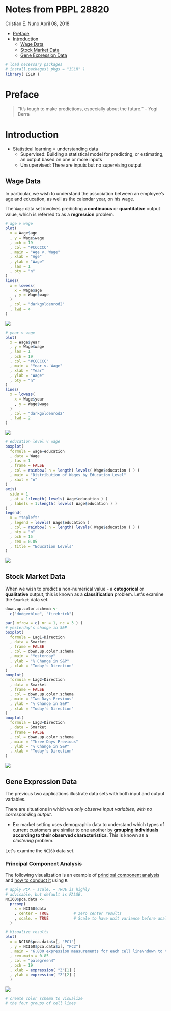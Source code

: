 Notes from PBPL 28820
================
Cristian E. Nuno
April 08, 2018

-   [Preface](#preface)
-   [Introduction](#introduction)
    -   [Wage Data](#wage-data)
    -   [Stock Market Data](#stock-market-data)
    -   [Gene Expression Data](#gene-expression-data)

``` r
# load necessary packages
# install.packages( pkgs = "ISLR" )
library( ISLR )
```

Preface
=======

> “It’s tough to make predictions, especially about the future.” – Yogi Berra

Introduction
============

-   Statistical learning = understanding data
    -   Supervised: Building a statistical model for predicting, or estimating, an output based on one or more inputs
    -   Unsupervised: There are inputs but no supervising output

Wage Data
---------

In particular, we wish to understand the association between an employee’s age and education, as well as the calendar year, on his wage.

The `Wage` data set involves predicting a **continuous** or **quantitative** output value, which is referred to as a **regression** problem.

``` r
# age v wage
plot(
  x = Wage$age
  , y = Wage$wage
  , pch = 19
  , col = "#CCCCCC"
  , main = "Age v. Wage"
  , xlab = "Age"
  , ylab = "Wage"
  , las = 1
  , bty = "n"
)
lines( 
  x = lowess(
    x = Wage$age
    , y = Wage$wage
  )
  , col = "darkgoldenrod2"
  , lwd = 4
)
```

![](notes_files/figure-markdown_github/Wage%20Plots-1.png)

``` r
# year v wage
plot(
  x = Wage$year
  , y = Wage$wage
  , las = 1
  , pch = 19
  , col = "#CCCCCC"
  , main = "Year v. Wage"
  , xlab = "Year"
  , ylab = "Wage"
  , bty = "n"
)
lines(
  x = lowess(
    x = Wage$year
    , y = Wage$wage
  )
  , col = "darkgoldenrod2"
  , lwd = 2
)
```

![](notes_files/figure-markdown_github/Wage%20Plots-2.png)

``` r
# education level v wage
boxplot(
  formula = wage~education
  , data = Wage
  , las = 1
  , frame = FALSE
  , col = rainbow( n = length( levels( Wage$education ) ) )
  , main = "Distribution of Wages by Education Level"
  , xaxt = "n"
)
axis(
  side = 1
  , at = 1:length( levels( Wage$education ) )
  , labels = 1:length( levels( Wage$education ) )
)
legend(
  x = "topleft"
  , legend = levels( Wage$education )
  , col = rainbow( n = length( levels( Wage$education ) ) )
  , bty = "n"
  , pch = 15
  , cex = 0.85
  , title = "Education Levels"
)
```

![](notes_files/figure-markdown_github/Wage%20Plots-3.png)

Stock Market Data
-----------------

When we wish to predict a non-numerical value - a **categorical** or **qualitative** output, this is known as a **classification** problem. Let's examine the `Smarket` data set.

``` r
down.up.color.schema <-
  c("dodgerblue", "firebrick")

par( mfrow = c( nr = 1, nc = 3 ) )
# yesterday's change in S&P
boxplot(
  formula = Lag1~Direction
  , data = Smarket
  , frame = FALSE
  , col = down.up.color.schema
  , main = "Yesterday"
  , ylab = "% Change in S&P"
  , xlab = "Today's Direction"
)
boxplot(
  formula = Lag2~Direction
  , data = Smarket
  , frame = FALSE
  , col = down.up.color.schema
  , main = "Two Days Previous"
  , ylab = "% Change in S&P"
  , xlab = "Today's Direction"
)
boxplot(
  formula = Lag3~Direction
  , data = Smarket
  , frame = FALSE
  , col = down.up.color.schema
  , main = "Three Days Previous"
  , ylab = "% Change in S&P"
  , xlab = "Today's Direction"
)
```

![](notes_files/figure-markdown_github/Stock%20Barplots-1.png)

Gene Expression Data
--------------------

The previous two applications illustrate data sets with both input and output variables.

There are situations in which we *only observe input variables, with no corresponding output*.

-   Ex: market setting uses demographic data to understand which types of current customers are similar to one another by **grouping individuals according to their observed characteristics**. This is known as a *clustering* problem.

Let's examine the `NCI60` data set.

### Principal Component Analysis

The following visualization is an example of [principal component analysis](https://tgmstat.wordpress.com/2013/11/21/introduction-to-principal-component-analysis-pca/) and [how to conduct it](https://www.r-bloggers.com/computing-and-visualizing-pca-in-r/) using `R`.

``` r
# apply PCA - scale. = TRUE is highly 
# advisable, but default is FALSE. 
NCI60$pca.data <- 
  prcomp(
    x = NCI60$data
    , center = TRUE           # zero center results
    , scale. = TRUE           # Scale to have unit variance before analysis takes place
  )

# Visualize results
plot( 
  x = NCI60$pca.data$x[, "PC1"]
  , y = NCI60$pca.data$x[, "PC2"]
  , main = "6,830 expression measurements for each cell line\ndown to two numbers or dimensions using PCA"
  , cex.main = 0.85
  , col = "palegreen4"
  , pch = 19
  , xlab = expression( "Z"[1] )
  , ylab = expression( "Z"[2] )
  )
```

![](notes_files/figure-markdown_github/Gene%20Expression%20Scatter%20Plots-1.png)

``` r
# create color schema to visualize 
# the four groups of cell lines
```
